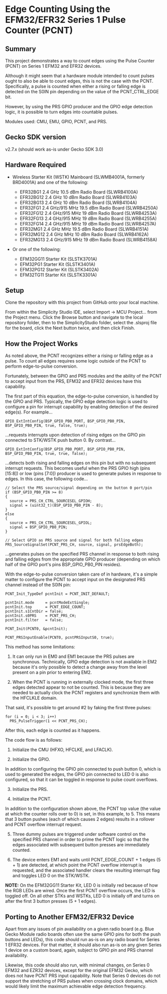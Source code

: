 # Edge Counting Using the EFM32/EFR32 Series 1 Pulse Counter (PCNT) #

## Summary ##

This project demonstrates a way to count edges using the Pulse Counter (PCNT) on Series 1 EFM32 and EFR32 devices.

Although it might seem that a hardware module intended to count pulses ought to also be able to count edges, this is not the case with the PCNT. Specifically, a pulse is counted when either a rising or falling edge is detected on the S0IN pin depending on the value of the PCNT_CTRL_EDGE bit.

However, by using the PRS GPIO producer and the GPIO edge detection logic, it is possible to turn edges into countable pulses.

Modules used: CMU, EMU, GPIO, PCNT, and PRS.

## Gecko SDK version ##

v2.7.x (should work as-is under Gecko SDK 3.0)

## Hardware Required ##

* Wireless Starter Kit (WSTK) Mainboard (SLWMB4001A, formerly BRD4001A) and one of the following:

  * EFR32BG1 2.4 GHz 10.5 dBm Radio Board (SLWRB4100A)
  * EFR32BG12 2.4 GHz 10 dBm Radio Board (SLWRB4103A)
  * EFR32BG13 2.4 GHz 10 dBm Radio Board (SLWRB4104A)
  * EFR32FG1 2.4 GHz/915 MHz 19.5 dBm Radio Board (SLWRB4250A)
  * EFR32FG12 2.4 GHz/915 MHz 19 dBm Radio Board (SLWRB4253A)
  * EFR32FG13 2.4 GHz/915 MHz 19 dBm Radio Board (SLWRB4255A)
  * EFR32FG14 2.4 GHz/915 MHz 19 dBm Radio Board (SLWRB4257A)
  * EFR32MG1 2.4 GHz MHz 19.5 dBm Radio Board (SLWRB4151A)
  * EFR32MG12 2.4 GHz MHz 10 dBm Radio Board (SLWRB4162A)
  * EFR32MG13 2.4 GHz/915 MHz 19 dBm Radio Board (SLWRB4158A)

* Or one of the following:

  * EFM32GG11 Starter Kit (SLSTK3701A)
  * EFM32PG1 Starter Kit (SLSTK3401A)
  * EFM32PG12 Starter Kit (SLSTK3402A)
  * EFM32TG11 Starter Kit (SLSTK3301A)

## Setup ##

Clone the repository with this project from GitHub onto your local machine.

From within the Simplicity Studio IDE, select Import -> MCU Project... from the Project menu. Click the Browse button
and navigate to the local repository folder, then to the SimplicityStudio folder, select the .slsproj file for the
board, click the Next button twice, and then click Finish.

## How the Project Works ##

As noted above, the PCNT recognizes either a rising or falling edge as a pulse. To count all edges requires some logic outside of the PCNT to perform edge-to-pulse conversion.

Fortunately, between the GPIO and PRS modules and the ability of the PCNT to accept input from the PRS, EFM32 and EFR32 devices have this capability.

The first part of this equation, the edge-to-pulse conversion, is handled by the GPIO and PRS. Typically, the GPIO edge detection logic is used to configure a pin for interrupt capability by enabling detection of the desired edge(s).  For example...

    GPIO_ExtIntConfig(BSP_GPIO_PB0_PORT, BSP_GPIO_PB0_PIN, BSP_GPIO_PB0_PIN, true, false, true);

...requests interrupts upon detection of rising edges on the GPIO pin connected to STK/WSTK push button 0. By contrast...

    GPIO_ExtIntConfig(BSP_GPIO_PB0_PORT, BSP_GPIO_PB0_PIN, BSP_GPIO_PB0_PIN, true, true, false);

...detects both rising and falling edges on this pin but with no subsequent interrupt requests. This becomes useful when the PRS GPIO high (pins [15:8]) or low (pins [7:0]) producer is used to generate pulses in response to edges. In this case, the following code...

    // Select the PRS source/signal depending on the button 0 port/pin
    if (BSP_GPIO_PB0_PIN >= 8)
    {
      source = PRS_CH_CTRL_SOURCESEL_GPIOH;
      signal = (uint32_t)(BSP_GPIO_PB0_PIN - 8);
    }
    else
    {
      source = PRS_CH_CTRL_SOURCESEL_GPIOL;
      signal = BSP_GPIO_PB0_PIN;
    }
    
    // Select GPIO as PRS source and signal for both falling edges
    PRS_SourceSignalSet(PCNT_PRS_CH, source, signal, prsEdgeBoth);

...generates pulses on the specified PRS channel in response to both rising and falling edges from the appropriate GPIO producer (depending on which half of the GPIO port's pins BSP_GPIO_PB0_PIN resides).

With the edge-to-pulse conversion taken care of in hardware, it's a simple matter to configure the PCNT to accept input on the designated PRS channel instead of the S0IN pin:

    PCNT_Init_TypeDef pcntInit = PCNT_INIT_DEFAULT;
    
    pcntInit.mode     = pcntModeExtSingle;
    pcntInit.top      = PCNT_EDGE_COUNT;
    pcntInit.s1CntDir = false;
    pcntInit.s0PRS    = PCNT_PRS_CH;
    pcntInit.filter   = false;
    
    PCNT_Init(PCNT0, &pcntInit);
    
    PCNT_PRSInputEnable(PCNT0, pcntPRSInputS0, true);

This method has some limitations:

1. It can only run in EM0 and EM1 because the PRS pulses are synchronous. Technically, GPIO edge detection is not available in EM2 because it's only possible to detect a change away from the level present on a pin prior to entering EM2.

2. When the PCNT is running in externally clocked mode, the first three edges detected appear to not be counted. This is because they are needed to actually clock the PCNT registers and synchronize them with the HFCLKLE domain.

That said, it's possible to get around #2 by faking the first three pulses:

    for (i = 0; i < 3; i++)
      PRS_PulseTrigger(1 << PCNT_PRS_CH);

After this, each edge is counted as it happens.

The code flow is as follows:

1. Initialize the CMU (HFXO, HFCLKE, and LFACLK).

2. Initialize the GPIO.

  In addition to configuring the GPIO pin connected to push button 0, which is used to generated the edges, the GPIO pin connected to LED 0 is also configured, so that it can be toggled in response to pulse count overflows.

3. Initialize the PRS.

4. Initialize the PCNT.

  In addition to the configuration shown above, the PCNT top value (the value at which the counter rolls over to 0) is set, in this example, to 5. This means that 3 button pushes (each of which causes 2 edges) results in a rollover and PCNT overflow interrupt request.

5. Three dummy pulses are triggered under software control on the specified PRS channel in order to prime the PCNT logic so that the edges associated with subsequent button presses are immediately counted.

6. The device enters EM1 and waits until PCNT_EDGE_COUNT + 1 edges (5 + 1) are detected, at which point the PCNT overflow interrupt is requested, and the associated handler clears the resulting interrupt flag and toggles LED 0 on the STK/WSTK.
  
  **NOTE:** On the EFM32GG11 Starter Kit, LED 0 is initially red because of how the RGB LEDs are wired. Once the first PCNT overflow occurs, the LED is toggled off. On all other STKs and WSTKs, LED 0 is initially off and turns on after the first 3 button presses (5 + 1 edges).


## Porting to Another EFM32/EFR32 Device ##

Apart from any issues of pin availability on a given radio board (e.g. Blue Gecko Module radio boards often use the same GPIO pins for both the push buttons and LEDs), this code should run as-is on any radio board for Series 1 EFR32 devices. For that matter, it should also run as-is on any given Series 1 device on a custom board, again, subject to GPIO pin and PRS channel availability.

Likewise, this code should also run, with minimal changes, on Series 0 EFM32 and EZR32 devices, except for the original EFM32 Gecko, which does not have PCNT PRS input capability. Note that Series 0 devices do not support the stretching of PRS pulses when crossing clock domains, which would likely limit the maximum achievable edge detection frequency.

